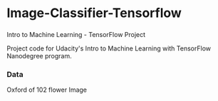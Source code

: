 # Image-Classifier-Tensorflow

###
Intro to Machine Learning - TensorFlow Project

Project code for Udacity's Intro to Machine Learning with TensorFlow Nanodegree program. 

### Data

Oxford of 102 flower Image